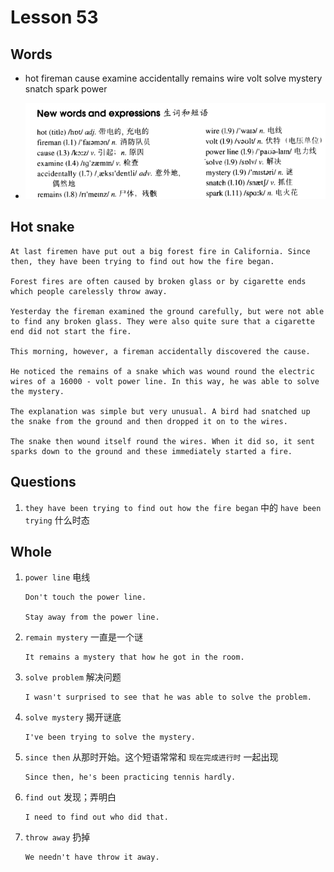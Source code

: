 # Lesson 53

## Words

- hot fireman cause examine accidentally remains wire volt solve mystery snatch spark power

- ![Words](../../../Images/Part2/06/words-53.png)

## Hot snake

```
At last firemen have put out a big forest fire in California. Since then, they have been trying to find out how the fire began.

Forest fires are often caused by broken glass or by cigarette ends which people carelessly throw away.

Yesterday the fireman examined the ground carefully, but were not able to find any broken glass. They were also quite sure that a cigarette end did not start the fire.

This morning, however, a fireman accidentally discovered the cause.

He noticed the remains of a snake which was wound round the electric wires of a 16000 - volt power line. In this way, he was able to solve the mystery.

The explanation was simple but very unusual. A bird had snatched up the snake from the ground and then dropped it on to the wires.

The snake then wound itself round the wires. When it did so, it sent sparks down to the ground and these immediately started a fire.
```

## Questions

1. `they have been trying to find out how the fire began` 中的 `have been trying` 什么时态

## Whole

1. `power line` 电线

   ```
   Don't touch the power line.

   Stay away from the power line.
   ```

2. `remain mystery` 一直是一个谜

   ```
   It remains a mystery that how he got in the room.
   ```

3. `solve problem` 解决问题

   ```
   I wasn't surprised to see that he was able to solve the problem.
   ```

4. `solve mystery` 揭开谜底

   ```
   I've been trying to solve the mystery.
   ```

5. `since then` 从那时开始。这个短语常常和 `现在完成进行时` 一起出现

   ```
   Since then, he's been practicing tennis hardly.
   ```

6. `find out` 发现；弄明白

   ```
   I need to find out who did that.
   ```

7. `throw away` 扔掉

   ```
   We needn't have throw it away.
   ```

